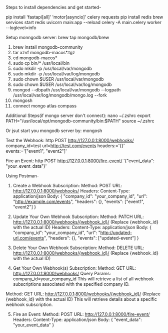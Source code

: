 Steps to install dependencies and get started-

pip install 'fastapi[all]' 'motor[asyncio]' celery requests
pip install redis
brew services start redis
uvicorn main:app --reload
celery -A main.celery worker --loglevel=info

Setup monngodb server:
   brew tap mongodb/brew
1. brew install mongodb-community
2. tar xzvf mongodb-macos*.tgz
3. cd mongodb-macos*
4. sudo cp bin/* /usr/local/bin
5. sudo mkdir -p /usr/local/var/mongodb
6. sudo mkdir -p /usr/local/var/log/mongodb
7. sudo chown $USER /usr/local/var/mongodb
8. sudo chown $USER /usr/local/var/log/mongodb
9. mongod --dbpath /usr/local/var/mongodb --logpath /usr/local/var/log/mongodb/mongo.log --fork
10. mongosh
11. connect mongo atlas compass

Additional Steps(if mongo server don't connect):
nano ~/.zshrc
export PATH="/usr/local/opt/mongodb-community/bin:$PATH"
source ~/.zshrc

Or jsut start you mongodb server by: mongosh

Test the Webhook:
http POST http://127.0.0.1:8000/webhooks/ company_id=test url=http://test.com/events headers:='{}' events:='["event1", "event2"]'

Fire an Event:
http POST http://127.0.0.1:8000/fire-event/ '{"event_data": "your_event_data"}'

Using Postman-

1. Create a Webhook Subscription:
Method: POST
URL: http://127.0.0.1:8000/webhooks/
Headers: Content-Type: application/json
Body:
{
  "company_id": "your_company_id",
  "url": "http://example.com/events",
  "headers": {},
  "events": ["event1", "event2"]
}

2. Update Your Own Webhook Subscription:
Method: PATCH
URL: http://127.0.0.1:8000/webhooks/{webhook_id}/ (Replace {webhook_id} with the actual ID)
Headers: Content-Type: application/json
Body:
{
  "company_id": "your_company_id",
  "url": "http://updated-url.com/events",
  "headers": {},
  "events": ["updated-event"]
}

3. Delete Your Own Webhook Subscription:
Method: DELETE
URL: http://127.0.0.1:8000/webhooks/{webhook_id}/ (Replace {webhook_id} with the actual ID)

4. Get Your Own Webhook(s) Subscription:
Method: GET
URL: http://127.0.0.1:8000/webhooks/
Query Params: company_id=your_company_id
This will retrieve a list of all webhook subscriptions associated with the specified company ID.

Method: GET
URL: http://127.0.0.1:8000/webhooks/{webhook_id}/ (Replace {webhook_id} with the actual ID)
This will retrieve details about a specific webhook subscription.

5. Fire an Event:
Method: POST
URL: http://127.0.0.1:8000/fire-event/
Headers: Content-Type: application/json
Body:
{
  "event_data": "your_event_data"
}